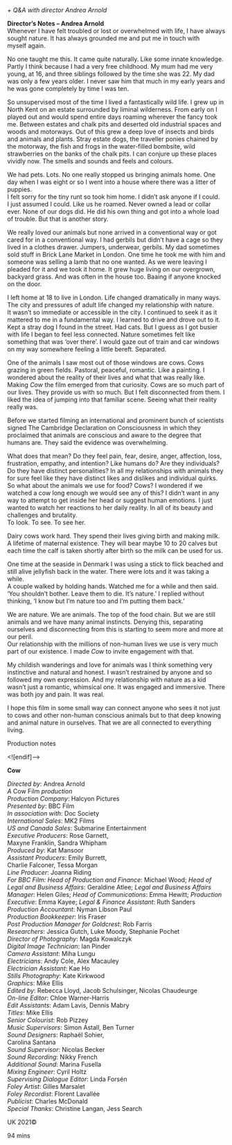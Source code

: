 

_+ Q&A with director Andrea Arnold_

**Director’s Notes – Andrea Arnold**  
Whenever I have felt troubled or lost or overwhelmed with life, I have always sought nature. It has always grounded me and put me in touch with  
myself again.

No one taught me this. It came quite naturally. Like some innate knowledge. Partly I think because I had a very free childhood. My mum had me very young, at 16, and three siblings followed by the time she was 22. My dad was only a few years older. I never saw him that much in my early years and he was gone completely by time I was ten.

So unsupervised most of the time I lived a fantastically wild life. I grew up in North Kent on an estate surrounded by liminal wilderness. From early on I played out and would spend entire days roaming wherever the fancy took me. Between estates and chalk pits and deserted old industrial spaces and woods and motorways. Out of this grew a deep love of insects and birds and animals and plants. Stray estate dogs, the traveller ponies chained by the motorway, the fish and frogs in the water-filled bombsite, wild strawberries on the banks of the chalk pits. I can conjure up these places vividly now. The smells and sounds and feels and colours.

We had pets. Lots. No one really stopped us bringing animals home. One day when I was eight or so I went into a house where there was a litter of puppies.  
I felt sorry for the tiny runt so took him home. I didn’t ask anyone if I could.  
I just assumed I could. Like us he roamed. Never owned a lead or collar ever. None of our dogs did. He did his own thing and got into a whole load of trouble. But that is another story.

We really loved our animals but none arrived in a conventional way or got cared for in a conventional way. I had gerbils but didn’t have a cage so they lived in a clothes drawer. Jumpers, underwear, gerbils. My dad sometimes sold stuff in Brick Lane Market in London. One time he took me with him and someone was selling a lamb that no one wanted. As we were leaving I pleaded for it and we took it home. It grew huge living on our overgrown, backyard grass. And was often in the house too. Baaing if anyone knocked on the door.

I left home at 18 to live in London. Life changed dramatically in many ways. The city and pressures of adult life changed my relationship with nature.  
It wasn’t so immediate or accessible in the city. I continued to seek it as it mattered to me in a fundamental way. I learned to drive and drove out to it. Kept a stray dog I found in the street. Had cats. But I guess as I got busier with life I began to feel less connected. Nature sometimes felt like something that was ‘over there’. I would gaze out of train and car windows on my way somewhere feeling a little bereft. Separated.

One of the animals I saw most out of those windows are cows. Cows grazing in green fields. Pastoral, peaceful, romantic. Like a painting. I wondered about the reality of their lives and what that was really like. Making _Cow_ the film emerged from that curiosity. Cows are so much part of our lives. They provide us with so much. But I felt disconnected from them. I liked the idea of jumping into that familiar scene. Seeing what their reality really was.

Before we started filming an international and prominent bunch of scientists signed The Cambridge Declaration on Consciousness in which they proclaimed that animals are conscious and aware to the degree that humans are. They said the evidence was overwhelming.

What does that mean? Do they feel pain, fear, desire, anger, affection, loss, frustration, empathy, and intention? Like humans do? Are they individuals?  
Do they have distinct personalities? In all my relationships with animals they for sure feel like they have distinct likes and dislikes and individual quirks. So what about the animals we use for food? Cows? I wondered if we watched a cow long enough we would see any of this? I didn’t want in any way to attempt to get inside her head or suggest human emotions. I just wanted to watch her reactions to her daily reality. In all of its beauty and challenges and brutality.  
To look. To see. To see her.

Dairy cows work hard. They spend their lives giving birth and making milk.  
A lifetime of maternal existence. They will bear maybe 10 to 20 calves but each time the calf is taken shortly after birth so the milk can be used for us.

One time at the seaside in Denmark I was using a stick to flick beached and still alive jellyfish back in the water. There were lots and it was taking a while.  
A couple walked by holding hands. Watched me for a while and then said. ‘You shouldn’t bother. Leave them to die. It’s nature.’ I replied without thinking, ‘I know but I’m nature too and I’m putting them back.’

We are nature. We are animals. The top of the food chain. But we are still animals and we have many animal instincts. Denying this, separating ourselves and disconnecting from this is starting to seem more and more at our peril.  
Our relationship with the millions of non-human lives we use is very much part of our existence. I made _Cow_ to invite engagement with that.

My childish wanderings and love for animals was I think something very instinctive and natural and honest. I wasn’t restrained by anyone and so followed my own expression. And my relationship with nature as a kid wasn’t just a romantic, whimsical one. It was engaged and immersive. There was both joy and pain. It was real.

I hope this film in some small way can connect anyone who sees it not just to cows and other non-human conscious animals but to that deep knowing and animal nature in ourselves. That we are all connected to everything living.

Production notes

<![endif]-->

**Cow**

_Directed by_: Andrea Arnold  
_A_ Cow Film _production_  
_Production Company_: Halcyon Pictures  
_Presented by_: BBC Film  
_In association with_: Doc Society  
_International Sales_: MK2 Films  
_US and Canada Sales_: Submarine Entertainment  
_Executive Producers_: Rose Garnett,  
Maxyne Franklin, Sandra Whipham  
_Produced by_: Kat Mansoor  
_Assistant Producers_: Emily Burrett,  
Charlie Falconer, Tessa Morgan  
_Line Producer_: Joanna Riding  
_For BBC Film: Head of Production and Finance_: Michael Wood; _Head of Legal and Business Affairs_: Geraldine Atlee; _Legal and Business Affairs Manager_: Helen Giles; _Head of Communications_: Emma Hewitt; _Production Executive_: Emma Kayee; _Legal & Finance Assistant_: Ruth Sanders  
_Production Accountant_: Nyman Libson Paul  
_Production Bookkeeper_: Iris Fraser  
_Post Production Manager for Goldcrest_: Rob Farris  
_Researchers_: Jessica Gutch, Luke Moody, Stephanie Pochet  
_Director of Photography_: Magda Kowalczyk  
_Digital Image Technician_: Ian Pinder  
_Camera Assistant_: Miha Lungu  
_Electricians_: Andy Cole, Alex Macauley  
_Electrician Assistant_: Kae Ho  
_Stills Photography_: Kate Kirkwood  
_Graphics_: Mike Ellis  
_Edited by_: Rebecca Lloyd, Jacob Schulsinger, Nicolas Chaudeurge  
_On-line Editor_: Chloe Warner-Harris  
_Edit Assistants_: Adam Lavis, Dennis Mabry  
_Titles_: Mike Ellis  
_Senior Colourist_: Rob Pizzey  
_Music Supervisors_: Simon Astall, Ben Turner  
_Sound Designers_: Raphaël Sohier,  
Carolina Santana  
_Sound Supervisor_: Nicolas Becker  
_Sound Recording_: Nikky French  
_Additional Sound_: Marina Fusella  
_Mixing Engineer_: Cyril Holtz  
_Supervising Dialogue Editor_: Linda Forsén  
_Foley Artist_: Gilles Marsalet  
_Foley Recordist_: Florent Lavallée  
_Publicist_: Charles McDonald  
_Special Thanks_: Christine Langan, Jess Search

UK 2021©

94 mins
<!--stackedit_data:
eyJoaXN0b3J5IjpbLTQ3MzcyMzQ3Nl19
-->